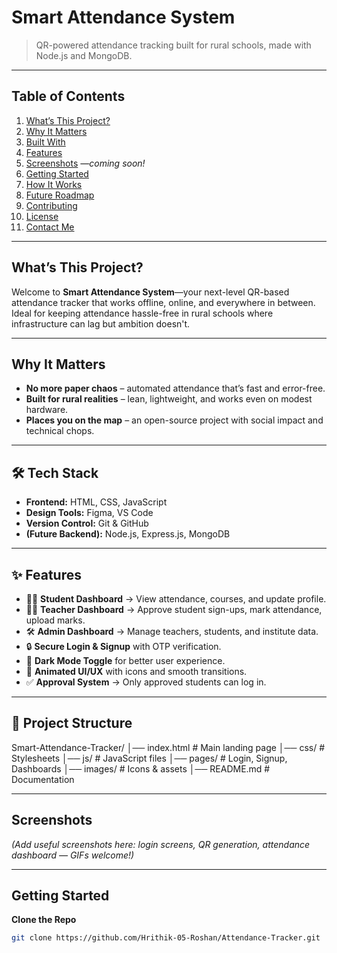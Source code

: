 # Smart Attendance System

> QR-powered attendance tracking built for rural schools, made with Node.js and MongoDB.

---

##  Table of Contents

1. [What’s This Project?](#whats-this-project)
2. [Why It Matters](#why-it-matters)
3. [Built With](#built-with)
4. [Features](#features)
5. [Screenshots](#screenshots) _—coming soon!_
6. [Getting Started](#getting-started)
7. [How It Works](#how-it-works)
8. [Future Roadmap](#future-roadmap)
9. [Contributing](#contributing)
10. [License](#license)
11. [Contact Me](#contact-me)

---

## What’s This Project?

Welcome to **Smart Attendance System**—your next-level QR-based attendance tracker that works offline, online, and everywhere in between. Ideal for keeping attendance hassle-free in rural schools where infrastructure can lag but ambition doesn't.

---

## Why It Matters

- **No more paper chaos** – automated attendance that’s fast and error-free.  
- **Built for rural realities** – lean, lightweight, and works even on modest hardware.  
- **Places you on the map** – an open-source project with social impact and technical chops.

---

## 🛠 Tech Stack  
- **Frontend:** HTML, CSS, JavaScript  
- **Design Tools:** Figma, VS Code  
- **Version Control:** Git & GitHub  
- **(Future Backend):** Node.js, Express.js, MongoDB  

---

## ✨ Features  

- 👨‍🎓 **Student Dashboard** → View attendance, courses, and update profile.  
- 👩‍🏫 **Teacher Dashboard** → Approve student sign-ups, mark attendance, upload marks.  
- 🛠️ **Admin Dashboard** → Manage teachers, students, and institute data.  
- 🔒 **Secure Login & Signup** with OTP verification.  
- 🌙 **Dark Mode Toggle** for better user experience.  
- 🎨 **Animated UI/UX** with icons and smooth transitions.  
- ✅ **Approval System** → Only approved students can log in.  

---

## 📂 Project Structure  

Smart-Attendance-Tracker/
│── index.html # Main landing page
│── css/ # Stylesheets
│── js/ # JavaScript files
│── pages/ # Login, Signup, Dashboards
│── images/ # Icons & assets
│── README.md # Documentation

---

## Screenshots

*(Add useful screenshots here: login screens, QR generation, attendance dashboard — GIFs welcome!)*

---

## Getting Started

**Clone the Repo**  
```bash
git clone https://github.com/Hrithik-05-Roshan/Attendance-Tracker.git

